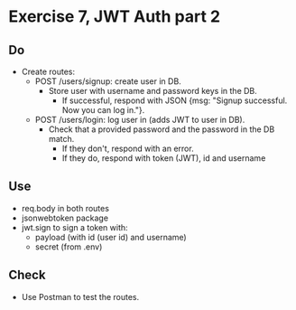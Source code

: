 # Exercise 7, JWT Auth part 2
## Do
- Create routes:
  - POST /users/signup: create user in DB.
    - Store user with username and password keys in the DB.
      - If successful, respond with JSON {msg: "Signup successful. Now you can log in."}.
  - POST /users/login: log user in (adds JWT to user in DB).
    - Check that a provided password and the password in the DB match.
      - If they don't, respond with an error.
      - If they do, respond with token (JWT), id and username

## Use
- req.body in both routes
- jsonwebtoken package
- jwt.sign to sign a token with:
  - payload (with id (user id) and username)
  - secret (from .env)

## Check
- Use Postman to test the routes.
